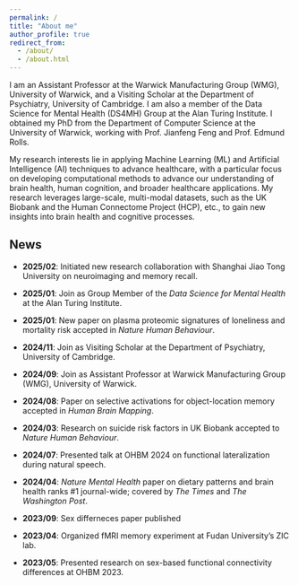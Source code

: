 ```yaml
---
permalink: /
title: "About me"
author_profile: true
redirect_from: 
  - /about/
  - /about.html
---
```


I am an Assistant Professor at the Warwick Manufacturing Group (WMG), University of Warwick, and a Visiting Scholar at the Department of Psychiatry, University of Cambridge. I am also a member of the Data Science for Mental Health (DS4MH) Group at the Alan Turing Institute. I obtained my PhD from the Department of Computer Science at the University of Warwick, working with Prof. Jianfeng Feng and Prof. Edmund Rolls.

My research interests lie in applying Machine Learning (ML) and Artificial Intelligence (AI) techniques to advance healthcare, with a particular focus on developing computational methods to advance our understanding of brain health, human cognition, and broader healthcare applications. My research leverages large-scale, multi-modal datasets, such as the UK Biobank and the Human Connectome Project (HCP), etc., to gain new insights into brain health and cognitive processes.

## News
- **2025/02**: Initiated new research collaboration with Shanghai Jiao Tong University on neuroimaging and memory recall. 

- **2025/01**: Join as Group Member of the *Data Science for Mental Health* at the Alan Turing Institute.  
- **2025/01**: New paper on plasma proteomic signatures of loneliness and mortality risk accepted in *Nature Human Behaviour*. 
- **2024/11**: Join as Visiting Scholar at the Department of Psychiatry, University of Cambridge. 
- **2024/09**: Join as Assistant Professor at Warwick Manufacturing Group (WMG), University of Warwick. 

- **2024/08**: Paper on selective activations for object-location memory accepted in *Human Brain Mapping*.  

- **2024/03**: Research on suicide risk factors in UK Biobank accepted to *Nature Human Behaviour*. 

- **2024/07**: Presented talk at OHBM 2024 on functional lateralization during natural speech.  

- **2024/04**: *Nature Mental Health* paper on dietary patterns and brain health ranks #1 journal-wide; covered by *The Times* and *The Washington Post*.  

- **2023/09**: Sex differneces paper published

- **2023/04**: Organized fMRI memory experiment at Fudan University’s ZIC lab.  
- **2023/05**: Presented research on sex-based functional connectivity differences at OHBM 2023.  

